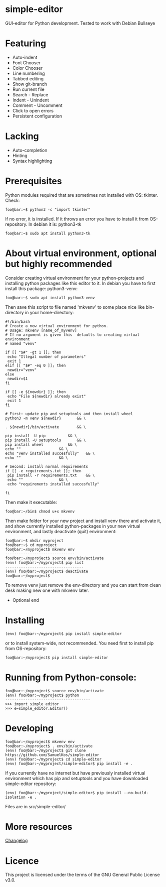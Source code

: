# simple-editor
GUI-editor for Python development. Tested to work with Debian Bullseye

# Featuring
* Auto-indent
* Font Chooser
* Color Chooser
* Line numbering
* Tabbed editing
* Show git-branch
* Run current file
* Search - Replace
* Indent - Unindent
* Comment - Uncomment
* Click to open errors
* Persistent configuration

# Lacking
* Auto-completion
* Hinting
* Syntax highlighting

# Prerequisites
Python modules required that are sometimes not installed with OS: tkinter. Check: 

```console
foo@bar:~$ python3 -c "import tkinter"
```

If no error, it is installed. If it throws an error you have to install it from OS-repository. In debian it is: python3-tk

```console
foo@bar:~$ sudo apt install python3-tk
```

# About virtual environment, optional but highly recommended
Consider creating virtual environment for your python-projects and installing python packages like this editor to it. In debian you have to first install this package: python3-venv:

```console
foo@bar:~$ sudo apt install python3-venv
```

Then save this script to file named 'mkvenv' to some place nice like bin-directory in your home-directory:
```console
#!/bin/bash
# Create a new virtual environment for python.
# Usage: mkvenv [name_of_myvenv]
# If no argument is given this  defaults to creating virtual environment
# named "venv"

if [[ "$#" -gt 1 ]]; then
 echo "Illegal number of parameters"
 exit 1
elif [[ "$#" -eq 0 ]]; then
 newdir="venv"
else
 newdir=$1
fi

if [[ -e ${newdir} ]]; then
 echo "File ${newdir} already exist"
 exit 1
fi

# First: update pip and setuptools and then install wheel
python3 -m venv ${newdir}		&& \

. ${newdir}/bin/activate		&& \

pip install -U pip			&& \
pip install -U setuptools		&& \
pip install wheel			&& \
echo ""					&& \
echo "venv installed succesfully"	&& \
echo ""					&& \

# Second: install normal requirements
if [[ -e requirements.txt ]]; then
 pip install -r requirements.txt	&& \
 echo ""				&& \
 echo "requirements installed succesfully"

fi
```

Then make it executable:
```console
foo@bar:~/bin$ chmod u+x mkvenv
```

Then make folder for your new project and install venv there and activate it, and show currently installed python-packages in your new virtual environment, and lastly deactivate (quit) environment:
```console
foo@bar:~$ mkdir myproject 
foo@bar:~$ cd myproject 
foo@bar:~/myproject$ mkvenv env 
-------------------------------
foo@bar:~/myproject$ source env/bin/activate
(env) foo@bar:~/myproject$ pip list
-----------------------------------
(env) foo@bar:~/myproject$ deactivate
foo@bar:~/myproject$ 
```

To remove venv just remove the env-directory and you can start from clean desk making new one with mkvenv later.
* Optional end

# Installing
```console
(env) foo@bar:~/myproject$ pip install simple-editor
```

or to install system-wide, not recommended. You need first to install pip from OS-repository:

```console
foo@bar:~/myproject$ pip install simple-editor
```


# Running from Python-console:

```console
foo@bar:~/myproject$ source env/bin/activate
(env) foo@bar:~/myproject$ python
--------------------------------------
>>> import simple_editor
>>> e=simple_editor.Editor()
```

# Developing

```console
foo@bar:~/myproject$ mkvenv env
foo@bar:~/myproject$ . env/bin/activate
(env) foo@bar:~/myproject$ git clone https://github.com/SamuelKos/simple-editor
(env) foo@bar:~/myproject$ cd simple-editor
(env) foo@bar:~/myproject/simple-editor$ pip install -e .
```

If you currently have no internet but have previously installed virtual environment which has pip and setuptools and you have downloaded simple-editor repository:

```console
(env) foo@bar:~/myproject/simple-editor$ pip install --no-build-isolation -e .
```

Files are in src/simple-editor/

# More resources
[Changelog](https://github.com/SamuelKos/simple-editor/blob/main/CHANGELOG.md)

# Licence
This project is licensed under the terms of the GNU General Public License v3.0.
